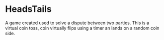 # HeadsTails
A game created used to solve a dispute between two parties. This is a virtual coin toss, coin virtually flips using a timer an lands on a random coin side.
